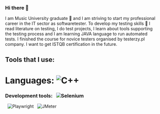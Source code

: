 ### Hi there 👋

I am Music University graduate 🎹 and I am striving to start my professional career in the IT sector as softwaretester. 
To develop my testing skills 💪 I read literature on testing, I do test projects, I learn about tools supporting the testing process and 
I am learning JAVA language to run automated tests. I finished the course for novice testers organised by testerzy.pl company. 
I want to get ISTQB certification in the future.

## Tools that I use:

# Languages: ![C++](https://img.shields.io/badge/C%2B%2B-black?style=flat&logo=C%2B%2B&logoColor=%23535bf5)

### Development tools: &nbsp; ![Selenium](https://img.shields.io/badge/Selenium-black?style=flat&logo=selenium&logoColor=%2319CE49)
&nbsp; ![Playwright](https://img.shields.io/badge/Playwright-black?style=flat&logo=playwright&logoColor=%2319CE49) 
&nbsp; ![JMeter](https://img.shields.io/badge/JMeter-black?style=flat&logo=apache&logoColor=%23F37B68)

<!--Here are some ideas to get you started:

- 🔭 I’m currently working on ...
- 🌱 I’m currently learning ...
- 👯 I’m looking to collaborate on ...
- 🤔 I’m looking for help with ...
- 💬 Ask me about ...
- 📫 How to reach me: ...
- 😄 Pronouns: ...
- ⚡ Fun fact: ...
-->

